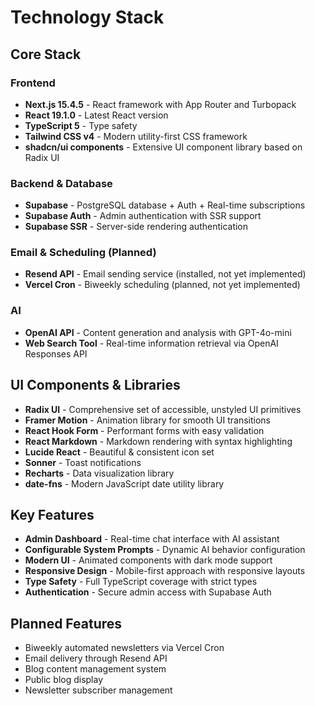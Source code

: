 # Technology Stack

## Core Stack

### Frontend
- **Next.js 15.4.5** - React framework with App Router and Turbopack
- **React 19.1.0** - Latest React version
- **TypeScript 5** - Type safety
- **Tailwind CSS v4** - Modern utility-first CSS framework
- **shadcn/ui components** - Extensive UI component library based on Radix UI

### Backend & Database
- **Supabase** - PostgreSQL database + Auth + Real-time subscriptions
- **Supabase Auth** - Admin authentication with SSR support
- **Supabase SSR** - Server-side rendering authentication

### Email & Scheduling (Planned)
- **Resend API** - Email sending service (installed, not yet implemented)
- **Vercel Cron** - Biweekly scheduling (planned, not yet implemented)

### AI
- **OpenAI API** - Content generation and analysis with GPT-4o-mini
- **Web Search Tool** - Real-time information retrieval via OpenAI Responses API

## UI Components & Libraries
- **Radix UI** - Comprehensive set of accessible, unstyled UI primitives
- **Framer Motion** - Animation library for smooth UI transitions
- **React Hook Form** - Performant forms with easy validation
- **React Markdown** - Markdown rendering with syntax highlighting
- **Lucide React** - Beautiful & consistent icon set
- **Sonner** - Toast notifications
- **Recharts** - Data visualization library
- **date-fns** - Modern JavaScript date utility library

## Key Features
- **Admin Dashboard** - Real-time chat interface with AI assistant
- **Configurable System Prompts** - Dynamic AI behavior configuration
- **Modern UI** - Animated components with dark mode support
- **Responsive Design** - Mobile-first approach with responsive layouts
- **Type Safety** - Full TypeScript coverage with strict types
- **Authentication** - Secure admin access with Supabase Auth

## Planned Features
- Biweekly automated newsletters via Vercel Cron
- Email delivery through Resend API
- Blog content management system
- Public blog display
- Newsletter subscriber management